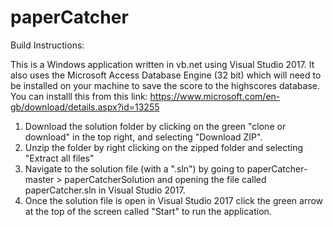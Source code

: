 # paperCatcher

Build Instructions:

This is a Windows application written in vb.net using Visual Studio 2017. It also uses the Microsoft Access Database Engine (32 bit) which will need to be installed on your machine to save the score to the highscores database. You can installl this from this link: https://www.microsoft.com/en-gb/download/details.aspx?id=13255 

1. Download the solution folder by clicking on the green "clone or download" in the top right, and selecting "Download ZIP".
2. Unzip the folder by right clicking on the zipped folder and selecting "Extract all files"
3. Navigate to the solution file (with a ".sln") by going to paperCatcher-master > paperCatcherSolution and opening the file called paperCatcher.sln in Visual Studio 2017.
4. Once the solution file is open in Visual Studio 2017 click the green arrow at the top of the screen called "Start" to run the application.
